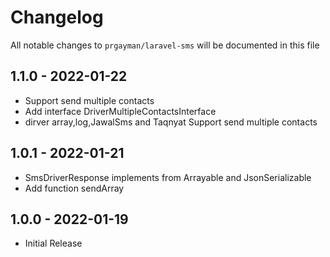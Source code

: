 # Changelog

All notable changes to `prgayman/laravel-sms` will be documented in this file

## 1.1.0 - 2022-01-22

- Support send multiple contacts
- Add interface DriverMultipleContactsInterface
- dirver array,log,JawalSms and Taqnyat Support send multiple contacts

## 1.0.1 - 2022-01-21

- SmsDriverResponse implements from Arrayable and JsonSerializable
- Add function sendArray

## 1.0.0 - 2022-01-19

- Initial Release
